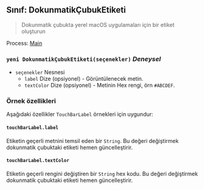 ## Sınıf: DokunmatikÇubukEtiketi

> Dokunmatik çubukta yerel macOS uygulamaları için bir etiket oluşturun

Process: [Main](../tutorial/quick-start.md#main-process)

### `yeni DokunmatikÇubukEtiketi(seçenekler)` *Deneysel*

* `seçenekler` Nesnesi 
  * `label` Dize (opsiyonel) - Görüntülenecek metin.
  * `textColor` Dize (opsiyonel) - Metinin Hex rengi, örn `#ABCDEF`.

### Örnek özellikleri

Aşağıdaki özellikler `TouchBarLabel` örnekleri için uygundur:

#### `touchBarLabel.label`

Etiketin geçerli metnini temsil eden bir `String`. Bu değeri değiştirmek dokunmatik çubuktaki etiketi hemen güncelleştirir.

#### `touchBarLabel.textColor`

Etiketin geçerli rengini değiştiren bir `String` hex kodu. Bu değeri değiştirmek dokunmatik çubuktaki etiketi hemen güncelleştirir.